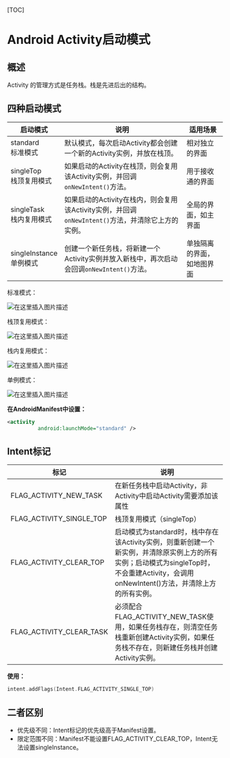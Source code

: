[TOC]

# Android Activity启动模式

## 概述

Activity 的管理方式是任务栈。栈是先进后出的结构。



## 四种启动模式

| 启动模式                     |  说明                                                         | 适用场景                   |
| ---------------------------- | ------------------------------------------------------------ | -------------------------- |
| standard<br />标准模式            | 默认模式，每次启动Activity都会创建一个新的Activity实例，并放在栈顶。 | 相对独立的界面             |
| singleTop<br />栈顶复用模式      | 如果启动的Activity在栈顶，则会复用该Activity实例，并回调`onNewIntent()`方法。 | 用于接收通的界面           |
| singleTask<br />栈内复用模式      | 如果启动的Activity在栈内，则会复用该Activity实例，并回调`onNewIntent()`方法，并清除它上方的实例。 | 全局的界面，如主界面       |
| singIeInstance<br />单例模式      | 创建一个新任务栈，将新建一个Activity实例并放入新栈中，再次启动会回调`onNewIntent()`方法。 | 单独隔离的界面，如地图界面 |

标准模式：

![在这里插入图片描述](https://img-blog.csdnimg.cn/direct/1398fffcbbb54ef796ff86c6141ebdd1.png)

栈顶复用模式：

![在这里插入图片描述](https://img-blog.csdnimg.cn/direct/a35854182dee43888c74fe0ab1f15e22.png)

栈内复用模式：

![在这里插入图片描述](https://img-blog.csdnimg.cn/direct/72cb06bd275447ef9d51435231224531.png)

单例模式：

![在这里插入图片描述](https://img-blog.csdnimg.cn/direct/4b2a48b8e0644e898b0721e992d4ca4e.png)

**在AndroidManifest中设置：**

```xml
<activity
          android:launchMode="standard" />
```



## Intent标记

| 标记                     | 说明                                                         |
| ------------------------ | ------------------------------------------------------------ |
| FLAG_ACTIVITY_NEW_TASK   | 在新任务栈中启动Activity，非Activity中启动Activity需要添加该属性 |
| FLAG_ACTIVITY_SINGLE_TOP | 栈顶复用模式（singleTop）                                    |
| FLAG_ACTIVITY_CLEAR_TOP  | 启动模式为standard时，栈中存在该Activity实例，则重新创建一个新实例，并清除原实例上方的所有实例；启动模式为singleTop时，不会重建Activity，会调用onNewIntent()方法，并清除上方的所有实例。 |
| FLAG_ACTIVITY_CLEAR_TASK | 必须配合FLAG_ACTIVITY_NEW_TASK使用，如果任务栈存在，则清空任务栈重新创建Activity实例，如果任务栈不存在，则新建任务栈并创建Activity实例。 |

**使用：**

```kotlin
intent.addFlags(Intent.FLAG_ACTIVITY_SINGLE_TOP)
```



## 二者区别

- 优先级不同：Intent标记的优先级高于Manifest设置。
- 限定范围不同：Manifest不能设置FLAG_ACTIVITY_CLEAR_TOP，Intent无法设置singleInstance。


